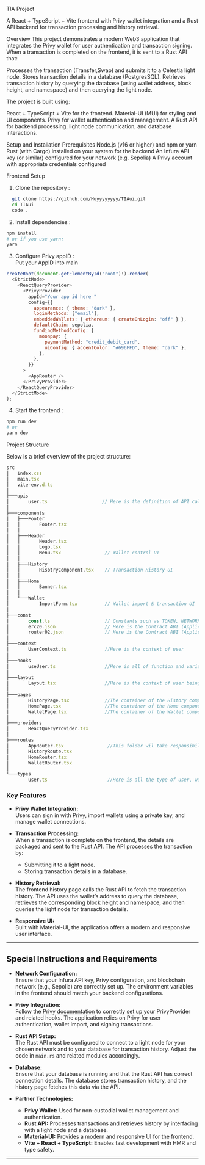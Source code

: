 TIA Project 

A React + TypeScript + Vite frontend with Privy wallet integration and a Rust API backend for transaction processing and history retrieval.

Overview
This project demonstrates a modern Web3 application that integrates the Privy wallet for user authentication and transaction signing. When a transaction is completed on the frontend, it is sent to a Rust API that:

Processes the transaction (Transfer,Swap) and submits it to a Celestia light node.
Stores transaction details in a database (PostgresSQL).
Retrieves transaction history by querying the database (using wallet address, block height, and namespace) and then querying the light node.

The project is built using:

React + TypeScript + Vite for the frontend.
Material-UI (MUI) for styling and UI components.
Privy for wallet authentication and management.
A Rust API for backend processing, light node communication, and database interactions.

Setup and Installation
Prerequisites
Node.js (v16 or higher) and npm or yarn
Rust (with Cargo) installed on your system for the backend
An Infura API key (or similar) configured for your network (e.g. Sepolia)
A Privy account with appropriate credentials configured

Frontend Setup


1. Clone the repository :

```sh
  git clone https://github.com/Huyyyyyyyy/TIAui.git
  cd TIAui
  code .
```

2. Install dependencies :

```sh
npm install
# or if you use yarn:
yarn
```

3. Configure Privy appID :  
Put your AppID into main
```js
createRoot(document.getElementById("root")!).render(
  <StrictMode>
    <ReactQueryProvider>
      <PrivyProvider
        appId="Your app id here "
        config={{
          appearance: { theme: "dark" },
          loginMethods: ["email"],
          embeddedWallets: { ethereum: { createOnLogin: "off" } },
          defaultChain: sepolia,
          fundingMethodConfig: {
            moonpay: {
              paymentMethod: "credit_debit_card",
              uiConfig: { accentColor: "#696FFD", theme: "dark" },
            },
          },
        }}
      >
        <AppRouter />
      </PrivyProvider>
    </ReactQueryProvider>
  </StrictMode>
);
```

4. Start the frontend :

```sh
npm run dev
# or
yarn dev
```

Project Structure

Below is a brief overview of the project structure:
```js
src
│   index.css
│   main.tsx
│   vite-env.d.ts
│
├───apis
│       user.ts                    // Here is the definition of API call to our Rust API
│
├───components
│   ├───Footer
│   │       Footer.tsx
│   │
│   ├───Header
│   │       Header.tsx
│   │       Logo.tsx
│   │       Menu.tsx                // Wallet control UI
│   │
│   ├───History
│   │       HisotryComponent.tsx    // Transaction History UI 
│   │
│   ├───Home
│   │       Banner.tsx
│   │
│   └───Wallet
│           ImportForm.tsx          // Wallet import & transaction UI
│
├───const
│       const.ts                    // Constants such as TOKEN, NETWORK, CHAIN_ID, etc.
│       erc20.json                  // Here is the Contract ABI (Application Binary Interface) of the ERC20 Token
│       router02.json               // Here is the Contract ABI (Application Binary Interface) of the Uniswap Contract (for token swapping purposes)
│
├───context
│       UserContext.ts              //Here is the context of user
│
├───hooks
│       useUser.ts                  //Here is all of function and variables state being defined 
│
├───layout
│       Layout.tsx                  //Here is the context of user being initialized
│
├───pages
│       HistoryPage.tsx             //The container of the History component
│       HomePage.tsx                //The container of the Home component
│       WalletPage.tsx              //The container of the Wallet component
│
├───providers
│       ReactQueryProvider.tsx
│
├───routes
│       AppRouter.tsx                //This folder wil take responsibility for routing betweeen pages 
│       HistoryRoute.tsx
│       HomeRouter.tsx
│       WalletRouter.tsx
│
└───types
        user.ts                      //Here is all the type of user, wallet and payload (for API calling) defined
```

### Key Features

- **Privy Wallet Integration:**  
  Users can sign in with Privy, import wallets using a private key, and manage wallet connections.
  
- **Transaction Processing:**  
  When a transaction is complete on the frontend, the details are packaged and sent to the Rust API. The API processes the transaction by:
  - Submitting it to a light node.
  - Storing transaction details in a database.
  
- **History Retrieval:**  
  The frontend history page calls the Rust API to fetch the transaction history. The API uses the wallet’s address to query the database, retrieves the corresponding block height and namespace, and then queries the light node for transaction details.

- **Responsive UI:**  
  Built with Material-UI, the application offers a modern and responsive user interface.

---

## Special Instructions and Requirements

- **Network Configuration:**  
  Ensure that your Infura API key, Privy configuration, and blockchain network (e.g., Sepolia) are correctly set up. The environment variables in the frontend should match your backend configurations.

- **Privy Integration:**  
  Follow the [Privy documentation](https://docs.privy.io/) to correctly set up your PrivyProvider and related hooks. The application relies on Privy for user authentication, wallet import, and signing transactions.

- **Rust API Setup:**  
  The Rust API must be configured to connect to a light node for your chosen network and to your database for transaction history. Adjust the code in `main.rs` and related modules accordingly.

- **Database:**  
  Ensure that your database is running and that the Rust API has correct connection details. The database stores transaction history, and the history page fetches this data via the API.

- **Partner Technologies:**  
  - **Privy Wallet:** Used for non-custodial wallet management and authentication.
  - **Rust API:** Processes transactions and retrieves history by interfacing with a light node and a database.
  - **Material-UI:** Provides a modern and responsive UI for the frontend.
  - **Vite + React + TypeScript:** Enables fast development with HMR and type safety.
  
---
